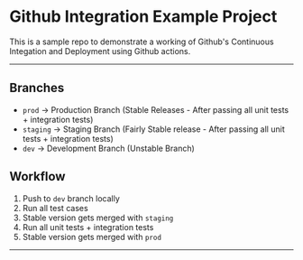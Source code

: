 # Github Integration Example Project

This is a sample repo to demonstrate a working of Github's Continuous Integation and Deployment using Github actions.

****************************

## Branches

* `prod` -> Production Branch (Stable Releases - After passing all unit tests + integration tests)
* `staging` -> Staging Branch (Fairly Stable release - After passing all unit tests + integration tests)
* `dev` -> Development Branch (Unstable Branch)

## Workflow

1. Push to `dev` branch locally
2. Run all test cases
3. Stable version gets merged with `staging`
4. Run all unit tests + integration tests
5. Stable version gets merged with `prod`

*****************************